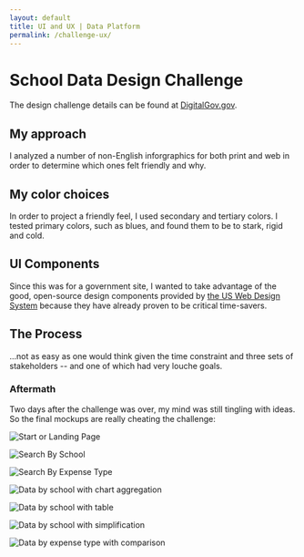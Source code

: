 ```yaml
---
layout: default
title: UI and UX | Data Platform
permalink: /challenge-ux/
---
```





# [](#header-1)School Data Design Challenge

The design challenge details can be found at [DigitalGov.gov](https://digital.gov/2018/09/26/office-educational-technology-hold-design-challenge-supporting-data-reporting-requirements/).

## [](#header-2)My approach
I analyzed a number of non-English inforgraphics for both print and web in order to determine which ones felt friendly and why.

## [](#header-2)My color choices

In order to project a friendly feel, I used secondary and tertiary colors. I tested primary colors, such as blues, and found them to be to stark, rigid and cold.

## [](#header-2)UI Components

Since this was for a government site, I wanted to take advantage of the good, open-source design components provided by [the US Web Design System](https://Standards.USA.gov) because they have already proven to be critical time-savers.

## [](header-2)The Process

...not as easy as one would think given the time constraint and three sets of stakeholders -- and one of which had very louche goals.

### [](header-3)Aftermath
Two days after the challenge was over, my mind was still tingling with ideas. So the final mockups are really cheating the challenge:

![Start or Landing Page](https://angela-smithers.github.io/il-mio-portfolio/assets/files/#)

![Search By School](https://angela-smithers.github.io/il-mio-portfolio/assets/files/#)

![Search By Expense Type](https://angela-smithers.github.io/il-mio-portfolio/assets/files/#)

![Data by school with chart aggregation](https://angela-smithers.github.io/il-mio-portfolio/assets/files/#)

![Data by school with table](https://angela-smithers.github.io/il-mio-portfolio/assets/files/#)

![Data by school with simplification](https://angela-smithers.github.io/il-mio-portfolio/assets/files/#)

![Data by expense type with comparison](https://angela-smithers.github.io/il-mio-portfolio/assets/files/#)

